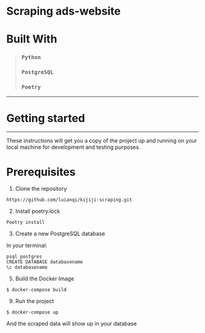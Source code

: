 # Scraping ads-website

# Built With

> ### `Python`
> ### `PostgreSQL` 
> ### `Poetry`

---
# Getting started
---
These instructions will get you a copy of the project up and running on your local machine for development and testing purposes. 
# Prerequisites
1. Clone the repository
```
https://github.com/luianqi/kijiji-scraping.git
```
2. Install poetry.lock
```
Poetry install 
```
3. Create a new PostgreSQL database

 In your terminal:
```
psql postgres
CREATE DATABASE databasename
\c databasename
```
5. Build the Docker Image
```
$ docker-compose build 
```
9. Run the project
```
$ docker-compose up
```
And the scraped data will show up in your database
